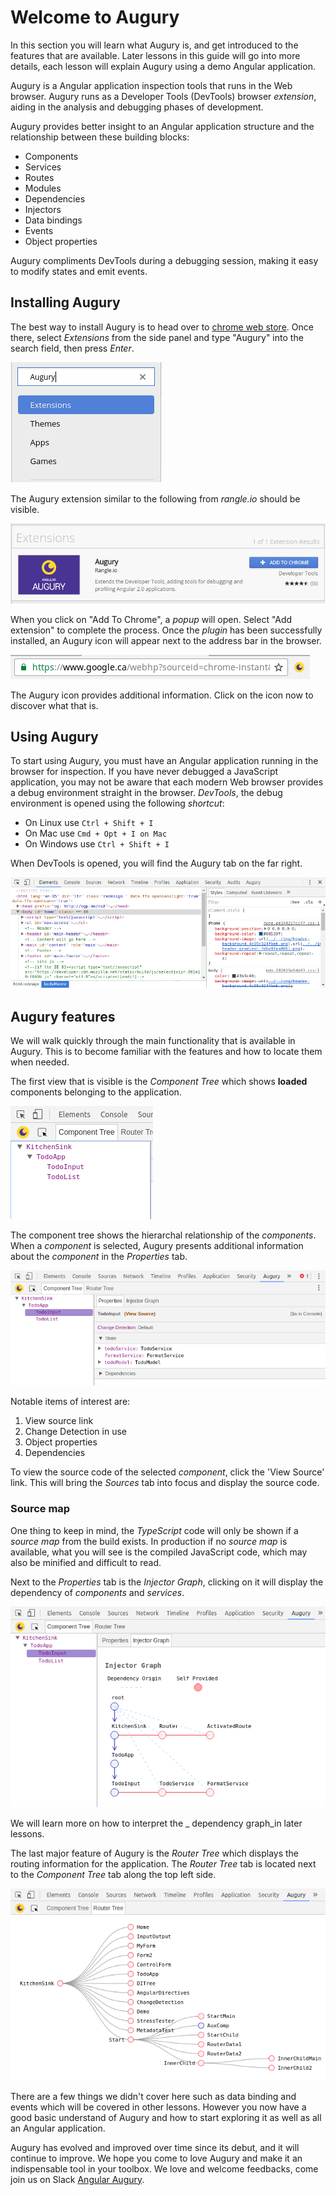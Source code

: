 # Welcome to Augury

In this section you will learn what Augury is, and get introduced to the features that are available. Later lessons in this guide will go into more details, each lesson will explain Augury using a demo Angular application.

Augury is a Angular application inspection tools that runs in the Web browser. Augury runs as a Developer Tools (DevTools) browser _extension_, aiding in the analysis and debugging phases of development.

Augury provides better insight to an Angular application structure and the relationship between these building blocks:

* Components
* Services
* Routes
* Modules
* Dependencies
* Injectors
* Data bindings
* Events
* Object properties

Augury compliments DevTools during a debugging session, making it easy to modify states and emit events.

## Installing Augury

The best way to install Augury is to head over to [chrome web store](https://chrome.google.com/webstore/category/extensions?hl=en). Once there, select _Extensions_ from the side panel and type "Augury" into the search field, then press _Enter_.

![Image Chrome Web store](images/chrome-web-store.png)

The Augury extension similar to the following from _rangle.io_ should be visible.

![Image Augury extension](images/augury-extension.png)

When you click on "Add To Chrome", a _popup_ will open. Select "Add extension" to complete the process. Once the _plugin_ has been successfully installed, an Augury icon will appear next to the address bar in the browser.

![Image Extension logo](images/extension-logo.png)

The Augury icon provides additional information. Click on the icon now to discover what that is.

## Using Augury

To start using Augury, you must have an Angular application running in the browser for inspection. If you have never debugged a JavaScript application, you may not be aware that each modern Web browser provides a debug environment straight in the browser. _DevTools_, the debug environment is opened using the following _shortcut_:

* On Linux use `Ctrl + Shift + I`
* On Mac use `Cmd + Opt + I on Mac`
* On Windows use `Ctrl + Shift + I`

When DevTools is opened, you will find the Augury tab on the far right.

![Image DevTools](images/devtools.png)

## Augury features

We will walk quickly through the main functionality that is available in Augury. This is to become familiar with the features and how to locate them when needed.

The first view that is visible is the _Component Tree_ which shows **loaded** components belonging to the application.

![Image Component tree](images/component-tree.png)

The component tree shows the hierarchal relationship of the _components_. When a _component_ is selected, Augury presents additional information about the _component_ in the _Properties_ tab.

![Image Properties](images/properties.png)

Notable items of interest are:

1. View source link
1. Change Detection in use
1. Object properties
1. Dependencies

To view the source code of the selected _component_, click the 'View Source' link. This will bring the _Sources_ tab into focus and display the source code.

### Source map

One thing to keep in mind, the _TypeScript_ code will only be shown if a _source map_ from the build exists. In production if no _source map_ is available, what you will see is the compiled JavaScript code, which may also be minified and difficult to read.

Next to the _Properties_ tab is the _Injector Graph_, clicking on it will display the dependency of _components_ and _services_.

![Image Injector graph](images/injector-graph.png)

We will learn more on how to interpret the _ dependency graph_in later lessons.

The last major feature of Augury is the _Router Tree_ which displays the routing information for the application. The _Router Tree_ tab is located next to the _Component Tree_ tab along the top left side.

![Image Router tree](images/router-tree.png)

There are a few things we didn't cover here such as data binding and events which will be covered in other lessons. However you now have a good basic understand of Augury and how to start exploring it as well as all an Angular application.

Augury has evolved and improved over time since its debut, and it will continue to improve. We hope you come to love Augury and make it an indispensable tool in your toolbox. We love and welcome feedbacks, come join us on Slack [Angular Augury](https://augury-slack.herokuapp.com).